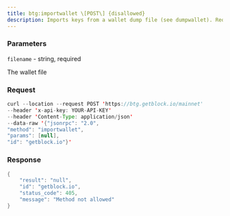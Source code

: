 ```yaml
---
title: btg:importwallet \[POST\] {disallowed}
description: Imports keys from a wallet dump file (see dumpwallet). Requires a newwallet backup to include imported keys.Note Use “getwalletinfo” to query the scanning progress.
---
```


### Parameters


`filename` - string, required

The wallet file

### Request

``` java
curl --location --request POST 'https://btg.getblock.io/mainnet' 
--header 'x-api-key: YOUR-API-KEY' 
--header 'Content-Type: application/json' 
--data-raw '{"jsonrpc": "2.0",
"method": "importwallet",
"params": [null],
"id": "getblock.io"}'
```

###  Response

``` java
{
    "result": "null",
    "id": "getblock.io",
    "status_code": 405,
    "message": "Method not allowed"
}
```

